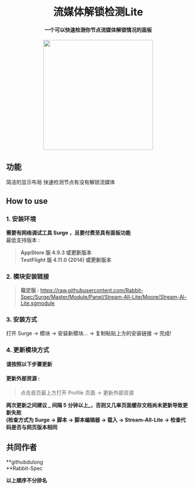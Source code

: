 <h1 align="center">流媒体解锁检测Lite</h1>

<h4 align="center">一个可以快速检测你节点流媒体解锁情况的面板 </h4>

<p align="center">
<img src="https://raw.githubusercontent.com/Rabbit-Spec/Surge/Master/Module/Panel/Stream-All-Lite/img/HK.PNG" width="300"></img>
</p>

## 功能
简洁的显示布局
快速检测节点有没有解锁流媒体

## How to use
### 1. 安装环境
**需要有网络调试工具 Surge ，且要付费至具有面板功能**<br>
最低支持版本 :<br>
>**AppStore 版 4.9.3 或更新版本**<br>
>**TestFlight 版 4.11.0 (2014) 或更新版本**
### 2. 模块安装链接
> **稳定版 :** https://raw.githubusercontent.com/Rabbit-Spec/Surge/Master/Module/Panel/Stream-All-Lite/Moore/Stream-Al-Lite.sgmodule<br>

### 3. 安装方式
打开 Surge -> 模块 -> 安装新模块... -> 复制粘贴上方的安装链接 -> 完成!
### 4. 更新模块方式
**请按照以下步骤更新**<br>
#### 更新外部资源 : 
>点击首页最上方打开 Profile 页面 -> 更新外部资源 <br>

**两次更新之间建议 _ 间隔 5 分钟以上_，否则又几率页面缓存文档尚未更新导致更新失败<br>
(检查方式为 Surge -> 脚本 -> 脚本编辑器 -> 载入 -> Stream-All-Lite -> 检查代码是否与网页版本相同**

## 共同作者
**githubdulong<br>
**Rabbit-Spec<br>

__以上順序不分排名__
